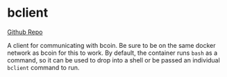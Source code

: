 # bclient

[Github Repo](https://github.com/bcoin-org/bclient)

A client for communicating with bcoin.
Be sure to be on the same docker network as bcoin
for this to work. By default, the container runs `bash`
as a command, so it can be used to drop into a shell
or be passed an individual `bclient` command to run.

